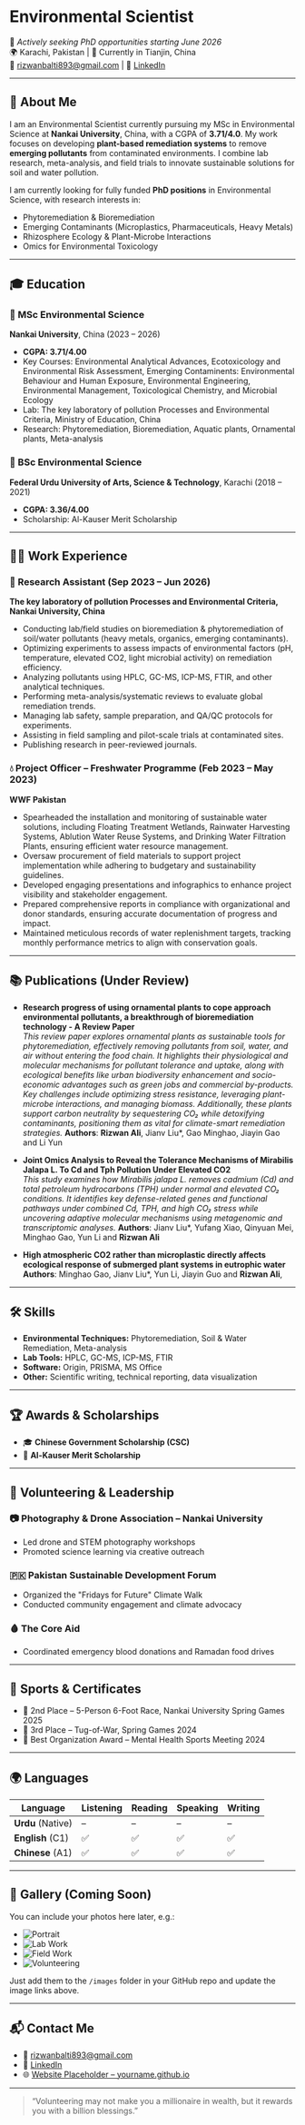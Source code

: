# Environmental Scientist
 
📌 *Actively seeking PhD opportunities starting June 2026*  
🌍 Karachi, Pakistan | 📍 Currently in Tianjin, China  
📧 [rizwanbalti893@gmail.com](mailto:rizwanbalti893@gmail.com) | 🔗 [LinkedIn](https://www.linkedin.com/in/rizwanalihere/)

---

## 🧪 About Me

I am an Environmental Scientist currently pursuing my MSc in Environmental Science at **Nankai University**, China, with a CGPA of **3.71/4.0**. My work focuses on developing **plant-based remediation systems** to remove **emerging pollutants** from contaminated environments. I combine lab research, meta-analysis, and field trials to innovate sustainable solutions for soil and water pollution.

I am currently looking for fully funded **PhD positions** in Environmental Science, with research interests in:

- Phytoremediation & Bioremediation  
- Emerging Contaminants (Microplastics, Pharmaceuticals, Heavy Metals)  
- Rhizosphere Ecology & Plant-Microbe Interactions  
- Omics for Environmental Toxicology

---

## 🎓 Education

### 🌿 MSc Environmental Science  
**Nankai University**, China (2023 – 2026)  
- **CGPA: 3.71/4.00**  
- Key Courses: Environmental Analytical Advances, Ecotoxicology and Environmental Risk Assessment, Emerging Contaminents: Environmental Behaviour and Human Exposure, Environmental Engineering, Environmental Management, Toxicological Chemistry, and Microbial Ecology  
- Lab: The key laboratory of pollution Processes and Environmental Criteria, Ministry of Education, China  
- Research: Phytoremediation, Bioremediation, Aquatic plants, Ornamental plants, Meta-analysis

### 🌱 BSc Environmental Science  
**Federal Urdu University of Arts, Science & Technology**, Karachi (2018 – 2021)  
- **CGPA: 3.36/4.00**  
- Scholarship: Al-Kauser Merit Scholarship 

---

## 🧑‍🔬 Work Experience

### 🔬 Research Assistant (Sep 2023 – Jun 2026)  
**The key laboratory of pollution Processes and Environmental Criteria, Nankai University, China**  
- Conducting lab/field studies on bioremediation & phytoremediation of soil/water pollutants (heavy metals, organics, emerging
contaminants).
- Optimizing experiments to assess impacts of environmental factors (pH, temperature, elevated CO2, light microbial activity) on remediation efficiency.
- Analyzing pollutants using HPLC, GC-MS, ICP-MS, FTIR, and other analytical techniques.
- Performing meta-analysis/systematic reviews to evaluate global remediation trends.
- Managing lab safety, sample preparation, and QA/QC protocols for experiments.
- Assisting in field sampling and pilot-scale trials at contaminated sites.
- Publishing research in peer-reviewed journals.

### 💧 Project Officer – Freshwater Programme (Feb 2023 – May 2023)  
**WWF Pakistan**  
- Spearheaded the installation and monitoring of sustainable water solutions, including Floating Treatment Wetlands, Rainwater
Harvesting Systems, Ablution Water Reuse Systems, and Drinking Water Filtration Plants, ensuring efficient water resource
management.
- Oversaw procurement of field materials to support project implementation while adhering to budgetary and sustainability
guidelines.
- Developed engaging presentations and infographics to enhance project visibility and stakeholder engagement.
- Prepared comprehensive reports in compliance with organizational and donor standards, ensuring accurate documentation of
progress and impact.
- Maintained meticulous records of water replenishment targets, tracking monthly performance metrics to align with conservation
goals.

---

## 📚 Publications (Under Review)

- **Research progress of using ornamental plants to cope approach environmental pollutants, a breakthrough of
bioremediation technology - A Review Paper**  
  *This review paper explores ornamental plants as sustainable tools for phytoremediation, effectively removing pollutants from soil,
water, and air without entering the food chain. It highlights their physiological and molecular mechanisms for pollutant tolerance
and uptake, along with ecological benefits like urban biodiversity enhancement and socio-economic advantages such as green jobs
and commercial by-products. Key challenges include optimizing stress resistance, leveraging plant-microbe interactions, and
managing biomass. Additionally, these plants support carbon neutrality by sequestering CO₂ while detoxifying contaminants,
positioning them as vital for climate-smart remediation strategies.*
**Authors**: **Rizwan Ali**, Jianv Liu*, Gao Minghao, Jiayin Gao and Li Yun

- **Joint Omics Analysis to Reveal the Tolerance Mechanisms of Mirabilis Jalapa L. To Cd and Tph Pollution Under Elevated CO2**  
  *This study examines how Mirabilis jalapa L. removes cadmium (Cd) and total petroleum hydrocarbons (TPH) under normal and
elevated CO₂ conditions. It identifies key defense-related genes and functional pathways under combined Cd, TPH, and high CO₂
stress while uncovering adaptive molecular mechanisms using metagenomic and transcriptomic analyses.*
**Authors**:  Jianv Liu*, Yufang Xiao, Qinyuan Mei, Minghao Gao, Yun Li and **Rizwan Ali**

- **High atmospheric CO2 rather than microplastic directly affects ecological response of submerged plant systems in
eutrophic water**  
**Authors**:  Minghao Gao, Jianv Liu*, Yun Li, Jiayin Guo and **Rizwan Ali**,
---

## 🛠️ Skills

- **Environmental Techniques:** Phytoremediation, Soil & Water Remediation, Meta-analysis  
- **Lab Tools:** HPLC, GC-MS, ICP-MS, FTIR  
- **Software:** Origin, PRISMA, MS Office  
- **Other:** Scientific writing, technical reporting, data visualization

---

## 🏆 Awards & Scholarships

- 🎓 **Chinese Government Scholarship (CSC)**  
- 🌟 **Al-Kauser Merit Scholarship**

---

## 🤝 Volunteering & Leadership

### 📷 Photography & Drone Association – Nankai University  
- Led drone and STEM photography workshops  
- Promoted science learning via creative outreach

### 🇵🇰 Pakistan Sustainable Development Forum  
- Organized the "Fridays for Future" Climate Walk  
- Conducted community engagement and climate advocacy

### 🩸 The Core Aid  
- Coordinated emergency blood donations and Ramadan food drives

---

## 🏃 Sports & Certificates

- 🥈 2nd Place – 5-Person 6-Foot Race, Nankai University Spring Games 2025  
- 🥉 3rd Place – Tug-of-War, Spring Games 2024  
- 🏅 Best Organization Award – Mental Health Sports Meeting 2024

---

## 🌍 Languages

| Language | Listening | Reading | Speaking | Writing |
|----------|-----------|---------|----------|---------|
| **Urdu** (Native) | – | – | – | – |
| **English** (C1) | ✅ | ✅ | ✅ | ✅ |
| **Chinese** (A1) | ✅ | ✅ | ✅ | ✅ |

---

## 📸 Gallery (Coming Soon)

You can include your photos here later, e.g.:

- ![Portrait](images/portrait.jpg)
- ![Lab Work](images/lab.jpg)
- ![Field Work](images/field.jpg)
- ![Volunteering](images/volunteer.jpg)

Just add them to the `/images` folder in your GitHub repo and update the image links above.

---

## 📬 Contact Me

- 📧 [rizwanbalti893@gmail.com](mailto:rizwanbalti893@gmail.com)  
- 🔗 [LinkedIn](https://www.linkedin.com/in/rizwanalihere/)  
- 🌐 [Website Placeholder – yourname.github.io](https://yourname.github.io)

---

> “Volunteering may not make you a millionaire in wealth, but it rewards you with a billion blessings.”


